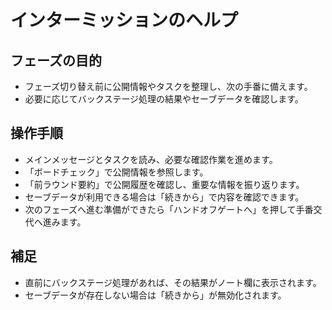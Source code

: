 # インターミッションのヘルプ

## フェーズの目的
- フェーズ切り替え前に公開情報やタスクを整理し、次の手番に備えます。
- 必要に応じてバックステージ処理の結果やセーブデータを確認します。

## 操作手順
- メインメッセージとタスクを読み、必要な確認作業を進めます。
- 「ボードチェック」で公開情報を参照します。
- 「前ラウンド要約」で公開履歴を確認し、重要な情報を振り返ります。
- セーブデータが利用できる場合は「続きから」で内容を確認できます。
- 次のフェーズへ進む準備ができたら「ハンドオフゲートへ」を押して手番交代へ進みます。

## 補足
- 直前にバックステージ処理があれば、その結果がノート欄に表示されます。
- セーブデータが存在しない場合は「続きから」が無効化されます。
